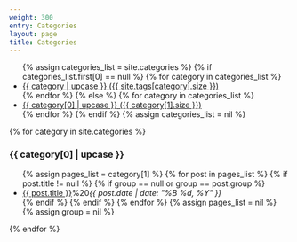 ```yaml
---
weight: 300
entry: Categories
layout: page
title: Categories
---
```


<ul>
{% assign categories_list = site.categories %}
  {% if categories_list.first[0] == null %}
    {% for category in categories_list %}
      <li><a href="#{{ category | slugify }}">{{ category | upcase }} ({{ site.tags[category].size }})</a></li>
    {% endfor %}
  {% else %}
    {% for category in categories_list %}
      <li><a href="#{{ category[0] | slugify }}">{{ category[0] | upcase }} ({{ category[1].size }})</a></li>
    {% endfor %}
  {% endif %}
{% assign categories_list = nil %}
</ul>

{% for category in site.categories %}
  <h3 id="{{ category[0] | slugify }}">{{ category[0] | upcase }}</h3>
  <ul>
    {% assign pages_list = category[1] %}
    {% for post in pages_list %}
      {% if post.title != null %}
      {% if group == null or group == post.group %}
  <li><a href="{{ site.url }}{{ post.url }}">{{ post.title }}</a>%20<i><time datetime="{{ post.date | date_to_xmlschema }}" itemprop="datePublished">{{ post.date | date: "%B %d, %Y" }}</time></i></li>
      {% endif %}
      {% endif %}
    {% endfor %}
    {% assign pages_list = nil %}
    {% assign group = nil %}
  </ul>
{% endfor %}
